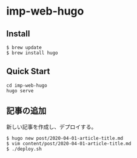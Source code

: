 # imp-web-hugo

## Install
```
$ brew update
$ brew install hugo
```

## Quick Start
```
cd imp-web-hugo
hugo serve
```

## 記事の追加

新しい記事を作成し、デプロイする。

```
$ hugo new post/2020-04-01-article-title.md
$ vim content/post/2020-04-01-article-title.md
$ ./deploy.sh
```
